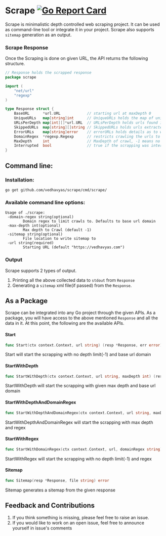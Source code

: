 # Scrape [![Go Report Card](https://goreportcard.com/badge/github.com/vedhavyas/scrape)](https://goreportcard.com/report/github.com/vedhavyas/scrape)
Scrape is minimalistic depth controlled web scraping project. It can be used as command-line tool or integrate it in your project.
Scrape also supports `sitemap` generation as an output.

### Scrape Response
Once the Scraping is done on given URL, the API returns the following structure.
```go
// Response holds the scrapped response
package scrape

import (
	"net/url"
	"regexp"
)

type Response struct {
	BaseURL      *url.URL            // starting url at maxDepth 0
	UniqueURLs   map[string]int      // UniqueURLs holds the map of unique urls we crawled and times each url is repeated
	URLsPerDepth map[int][]*url.URL  // URLsPerDepth holds urls found in each depth
	SkippedURLs  map[string][]string // SkippedURLs holds urls extracted from source urls but failed domainRegex (if given) and are invalid.
	ErrorURLs    map[string]error    // errorURLs holds details as to why reason the url was not crawled
	DomainRegex  *regexp.Regexp      // restricts crawling the urls to given domain
	MaxDepth     int                 // MaxDepth of crawl, -1 means no limit for maxDepth
	Interrupted  bool                // true if the scrapping was interrupted
}

```

## Command line: 
### Installation:
`go get github.com/vedhavyas/scrape/cmd/scrape/`

### Available command line options:
```
Usage of ./scrape:
 -domain-regex string(optional)
        Domain regex to limit crawls to. Defaults to base url domain
 -max-depth int(optional)
        Max depth to Crawl (default -1)
 -sitemap string(optional)
        File location to write sitemap to
 -url string(required)
        Starting URL (default "https://vedhavyas.com")
```

### Output
Scrape supports 2 types of output.
1. Printing all the above collected data to `stdout` from `Response`
2. Generating a `sitemap` xml file(if passed) from the `Response`.


## As a Package
Scrape can be integrated into any Go project through the given APIs.
As a package, you will have access to the above mentioned `Response` and all the data in it.
At this point, the following are the available APIs.

#### Start
```go
func Start(ctx context.Context, url string) (resp *Response, err error)
```
Start will start the scrapping with no depth limit(-1) and base url domain

#### StartWithDepth
```go
func StartWithDepth(ctx context.Context, url string, maxDepth int) (resp *Response, err error)
```
StartWithDepth will start the scrapping with given max depth and base url domain

#### StartWithDepthAndDomainRegex
```go
func StartWithDepthAndDomainRegex(ctx context.Context, url string, maxDepth int, domainRegex string) (resp *Response, err error) 
```
StartWithDepthAndDomainRegex will start the scrapping with max depth and regex

#### StartWithRegex
```go
func StartWithDomainRegex(ctx context.Context, url, domainRegex string) (resp *Response, err error)
```
StartWithRegex will start the scrapping with no depth limit(-1) and regex

#### Sitemap

```go
func Sitemap(resp *Response, file string) error 
```
Sitemap generates a sitemap from the given response

## Feedback and Contributions
1. If you think something is missing, please feel free to raise an issue.
2. If you would like to work on an open issue, feel free to announce yourself in issue's comments




